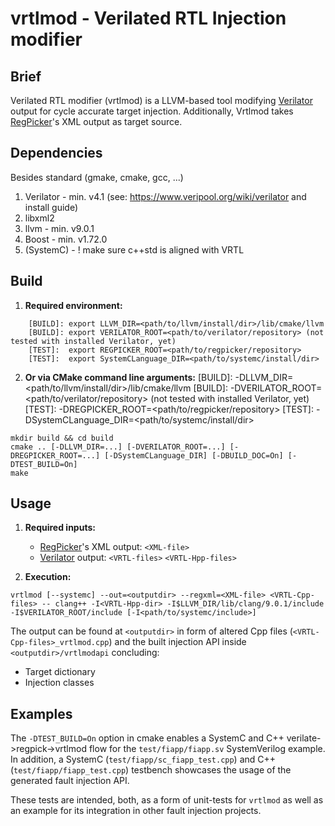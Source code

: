 # vrtlmod - Verilated RTL Injection modifier

## Brief
Verilated RTL modifier (vrtlmod) is a LLVM-based tool modifying <a href="https://www.veripool.org/wiki/verilator" title="Verilator homepage">Verilator</a> output for cycle accurate target injection. Additionally, Vrtlmod takes <a href="https://gitlab.lrz.de/ge29noy/regpicker" title="regpicker git">RegPicker</a>'s XML output as target source.

## Dependencies
Besides standard (gmake, cmake, gcc, ...)

1. Verilator  - min. v4.1 (see: https://www.veripool.org/wiki/verilator and install guide)
2. libxml2
3. llvm			  - min. v9.0.1
4. Boost      - min. v1.72.0
5. (SystemC)  - ! make sure c++std is aligned with VRTL

## Build

1. **Required environment:**

```
	[BUILD]: export LLVM_DIR=<path/to/llvm/install/dir>/lib/cmake/llvm
	[BUILD]: export VERILATOR_ROOT=<path/to/verilator/repository> (not tested with installed Verilator, yet)
	[TEST]:  export REGPICKER_ROOT=<path/to/regpicker/repository>
	[TEST]:  export SystemCLanguage_DIR=<path/to/systemc/install/dir>

```

2. **Or via CMake command line arguments:**
[BUILD]: -DLLVM_DIR=<path/to/llvm/install/dir>/lib/cmake/llvm
[BUILD]: -DVERILATOR_ROOT=<path/to/verilator/repository> (not tested with installed Verilator, yet)
[TEST]:  -DREGPICKER_ROOT=<path/to/regpicker/repository>
[TEST]:  -DSystemCLanguage_DIR=<path/to/systemc/install/dir>

```
mkdir build && cd build
cmake .. [-DLLVM_DIR=...] [-DVERILATOR_ROOT=...] [-DREGPICKER_ROOT=...] [-DSystemCLanguage_DIR] [-DBUILD_DOC=On] [-DTEST_BUILD=On]
make
```

## Usage

1. **Required inputs:**

	- <a href="https://gitlab.lrz.de/ge29noy/regpicker" title="regpicker git">RegPicker</a>'s XML output: `<XML-file>`
	- <a href="https://www.veripool.org/wiki/verilator" title="Verilator homepage">Verilator</a> output: `<VRTL-files>` `<VRTL-Hpp-files>`

2. **Execution:**

```
vrtlmod [--systemc] --out=<outputdir> --regxml=<XML-file> <VRTL-Cpp-files> -- clang++ -I<VRTL-Hpp-dir> -I$LLVM_DIR/lib/clang/9.0.1/include -I$VERILATOR_ROOT/include [-I<path/to/systemc/include>]
```

The output can be found at `<outputdir>` in form of altered Cpp files (`<VRTL-Cpp-files>_vrtlmod.cpp`) and the built injection API inside `<outputdir>/vrtlmodapi` concluding:
- Target dictionary
- Injection classes

## Examples

The `-DTEST_BUILD=On` option in cmake enables a SystemC and C++ verilate->regpick->vrtlmod flow for the `test/fiapp/fiapp.sv` SystemVerilog example.
In addition, a SystemC (`test/fiapp/sc_fiapp_test.cpp`) and C++ (`test/fiapp/fiapp_test.cpp`) testbench showcases the usage of the generated fault injection API.

These tests are intended, both, as a form of unit-tests for `vrtlmod` as well as an example for its integration in other fault injection projects.
